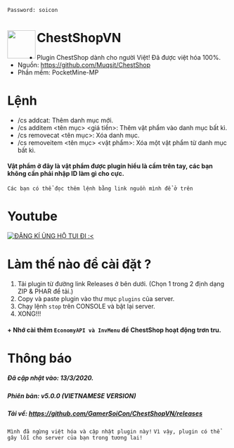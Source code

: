 `Password: soicon`
<h1>ChestShopVN<img src="https://vignette.wikia.nocookie.net/minecraft/images/4/41/Chest.gif/revision/latest?cb=20191220013630" height="64" width="64" align="left"></img></h1>

+ Plugin ChestShop dành cho người Việt! Đã được việt hóa 100%.
+ Nguồn: https://github.com/Muqsit/ChestShop
+ Phần mềm: PocketMine-MP

# Lệnh
+ /cs addcat: Thêm danh mục mới.
 + /cs additem <tên mục> <giá tiền>: Thêm vật phẩm vào danh mục bất kì.
  + /cs removecat <tên mục>: Xóa danh mục.
   + /cs removeitem <tên mục> <vật phẩm>: Xóa một vật phẩm từ danh mục bất kì.
#### Vật phẩm ở đây là vật phẩm được plugin hiểu là cầm trên tay, các bạn không cần phải nhập ID làm gì cho cực.

``Các bạn có thể đọc thêm lệnh bằng link nguồn mình để ở trên``

# Youtube
[![ĐĂNG KÍ ỦNG HỘ TUI ĐI :<](https://img.youtube.com/vi/jBzOIB16rlk/0.jpg)](https://youtu.be/jBzOIB16rlk "ĐĂNG KÍ ỦNG HỘ TUI ĐI :<")

# Làm thế nào để cài đặt ?
1. Tải plugin từ đường link Releases ở bên dưới. (Chọn 1 trong 2 định dạng ZIP & PHAR để tải.)
2. Copy và paste plugin vào thư mục ```plugins``` của server.
3. Chạy lệnh ```stop``` trên CONSOLE và bật lại server.
4. XONG!!!

#### + Nhớ cài thêm ```EconomyAPI và InvMenu``` để ChestShop hoạt động trơn tru.

# Thông báo
##### Đã cập nhật vào: 13/3/2020.
##### Phiên bản: v5.0.0 (VIETNAMESE VERSION)
##### Tải về: https://github.com/GamerSoiCon/ChestShopVN/releases
```Mình đã ngừng việt hóa và cập nhật plugin này!```
```Vì vậy, plugin có thể gây lỗi cho server của bạn trong tương lai!```
